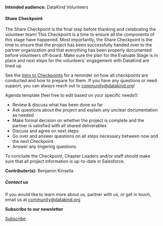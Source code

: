




**Intended audience:**
DataKind Volunteers






#### Share Checkpoint


The Share Checkpoint is the final step before thanking and celebrating the volunteer team! This Checkpoint is a time to ensure all the components of this stage have happened. Most importantly, the Share Checkpoint is the time to ensure that the project has been successfully handed over to the partner organization and that everything has been properly documented before volunteers off\-board. Make sure the plan for the Evaluate Stage is in place and next steps for the volunteers’ engagement with DataKind are lined up.


See the [Intro to Checkpoints](https://playbook.datakind.org/playbook/project/124) for a reminder on how all checkpoints are conducted and how to prepare for them. If you have any questions or need support, you can always reach out to community@datakind.org!


Agenda template (feel free to edit based on your specific needs!):


* Review \& discuss what has been done so far
* Ask questions about the project and explain any unclear documentation as needed
* Make formal decision on whether the project is complete and the partner is satisfied with all shared deliverables
* Discuss and agree on next steps
* Go over and answer questions on all steps necessary between now and the next Checkpoint
* Answer any lingering questions


To conclude the Checkpoint, Chapter Leaders and/or staff should make sure that all project information is up\-to\-date in Salesforce.



 **Contributer(s):** Benjamin Kinsella







##### Contact us


If you would like to learn more about us, partner with us, or get in touch, email us at community@datakind.org



 
**Subscribe to our newsletter**
  

[Subscribe](https://www.datakind.org/subscribe/)




